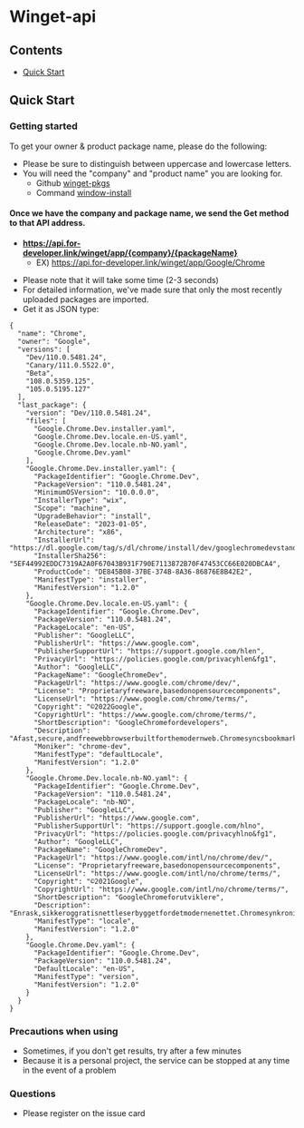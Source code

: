 # Winget-api

## Contents

- [Quick Start](#quick-start)

## <a name="quick-start"></a>Quick Start

### Getting started

To get your owner & product package name, please do the following:

- Please be sure to distinguish between uppercase and lowercase letters.
- You will need the "company" and "product name" you are looking for. 
  - Github [winget-pkgs](https://github.com/microsoft/winget-pkgs/tree/master/manifests)
  - Command [window-install](https://learn.microsoft.com/windows/package-manager/winget/)

#### Once we have the company and package name, we send the Get method to that API address.
- **https://api.for-developer.link/winget/app/{company}/{packageName}**
    - EX) https://api.for-developer.link/winget/app/Google/Chrome
* Please note that it will take some time (2-3 seconds)
* For detailed information, we've made sure that only the most recently uploaded packages are imported.
* Get it as JSON type:
```
{
  "name": "Chrome",
  "owner": "Google",
  "versions": [
    "Dev/110.0.5481.24",
    "Canary/111.0.5522.0",
    "Beta",
    "108.0.5359.125",
    "105.0.5195.127"
  ],
  "last_package": {
    "version": "Dev/110.0.5481.24",
    "files": [
      "Google.Chrome.Dev.installer.yaml",
      "Google.Chrome.Dev.locale.en-US.yaml",
      "Google.Chrome.Dev.locale.nb-NO.yaml",
      "Google.Chrome.Dev.yaml"
    ],
    "Google.Chrome.Dev.installer.yaml": {
      "PackageIdentifier": "Google.Chrome.Dev",
      "PackageVersion": "110.0.5481.24",
      "MinimumOSVersion": "10.0.0.0",
      "InstallerType": "wix",
      "Scope": "machine",
      "UpgradeBehavior": "install",
      "ReleaseDate": "2023-01-05",
      "Architecture": "x86",
      "InstallerUrl": "https://dl.google.com/tag/s/dl/chrome/install/dev/googlechromedevstandaloneenterprise.msi",
      "InstallerSha256": "5EF44992EDDC7319A2A0F67043B931F790E7113872B70F47453CC66E020DBCA4",
      "ProductCode": "DE845B08-37BE-374B-8A36-86876E8B42E2",
      "ManifestType": "installer",
      "ManifestVersion": "1.2.0"
    },
    "Google.Chrome.Dev.locale.en-US.yaml": {
      "PackageIdentifier": "Google.Chrome.Dev",
      "PackageVersion": "110.0.5481.24",
      "PackageLocale": "en-US",
      "Publisher": "GoogleLLC",
      "PublisherUrl": "https://www.google.com",
      "PublisherSupportUrl": "https://support.google.com/hlen",
      "PrivacyUrl": "https://policies.google.com/privacyhlen&fg1",
      "Author": "GoogleLLC",
      "PackageName": "GoogleChromeDev",
      "PackageUrl": "https://www.google.com/chrome/dev/",
      "License": "Proprietaryfreeware,basedonopensourcecomponents",
      "LicenseUrl": "https://www.google.com/chrome/terms/",
      "Copyright": "©2022Google",
      "CopyrightUrl": "https://www.google.com/chrome/terms/",
      "ShortDescription": "GoogleChromefordevelopers",
      "Description": "Afast,secure,andfreewebbrowserbuiltforthemodernweb.Chromesyncsbookmarksacrossallyourdevices,fillsoutformsautomatically,andsomuchmore.",
      "Moniker": "chrome-dev",
      "ManifestType": "defaultLocale",
      "ManifestVersion": "1.2.0"
    },
    "Google.Chrome.Dev.locale.nb-NO.yaml": {
      "PackageIdentifier": "Google.Chrome.Dev",
      "PackageVersion": "110.0.5481.24",
      "PackageLocale": "nb-NO",
      "Publisher": "GoogleLLC",
      "PublisherUrl": "https://www.google.com",
      "PublisherSupportUrl": "https://support.google.com/hlno",
      "PrivacyUrl": "https://policies.google.com/privacyhlno&fg1",
      "Author": "GoogleLLC",
      "PackageName": "GoogleChromeDev",
      "PackageUrl": "https://www.google.com/intl/no/chrome/dev/",
      "License": "Proprietaryfreeware,basedonopensourcecomponents",
      "LicenseUrl": "https://www.google.com/intl/no/chrome/terms/",
      "Copyright": "©2021Google",
      "CopyrightUrl": "https://www.google.com/intl/no/chrome/terms/",
      "ShortDescription": "GoogleChromeforutviklere",
      "Description": "Enrask,sikkeroggratisnettleserbyggetfordetmodernenettet.Chromesynkronisererbokmerkerpalleenhetenedine,fyllerutskjemaerautomatiskogsmyemer.",
      "ManifestType": "locale",
      "ManifestVersion": "1.2.0"
    },
    "Google.Chrome.Dev.yaml": {
      "PackageIdentifier": "Google.Chrome.Dev",
      "PackageVersion": "110.0.5481.24",
      "DefaultLocale": "en-US",
      "ManifestType": "version",
      "ManifestVersion": "1.2.0"
    }
  }
}
```

### Precautions when using
- Sometimes, if you don't get results, try after a few minutes
- Because it is a personal project, the service can be stopped at any time in the event of a problem

### Questions
- Please register on the issue card
